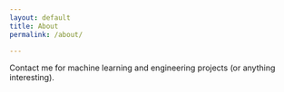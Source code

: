 ```yaml
---
layout: default
title: About
permalink: /about/

---
```


Contact me for machine learning and engineering projects (or anything interesting).


